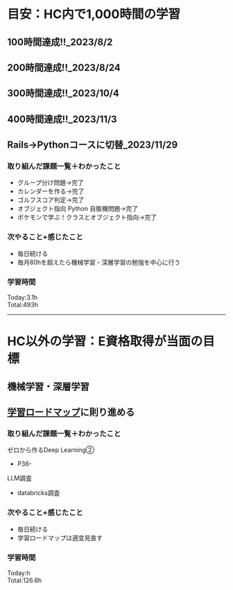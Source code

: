 # 目安：HC内で1,000時間の学習
## 100時間達成!!_2023/8/2
## 200時間達成!!_2023/8/24
## 300時間達成!!_2023/10/4
## 400時間達成!!_2023/11/3
## Rails→Pythonコースに切替_2023/11/29

### 取り組んだ課題一覧＋わかったこと
- グループ分け問題→完了
- カレンダーを作る→完了
- ゴルフスコア判定→完了
- オブジェクト指向 Python 自販機問題→完了
- ポケモンで学ぶ！クラスとオブジェクト指向→完了

### 次やること+感じたこと
- 毎日続ける
- 毎月80hを超えたら機械学習・深層学習の勉強を中心に行う
### 学習時間
Today:3.1h<br>
Total:493h

------------------------------------------
# HC以外の学習：E資格取得が当面の目標
## 機械学習・深層学習
## [学習ロードマップ](https://github.com/sousou1216/machine_learning/tree/main)に則り進める
### 取り組んだ課題一覧＋わかったこと
ゼロから作るDeep Learning②
- P36-

LLM調査
- databricks調査

### 次やること+感じたこと
- 毎日続ける
- 学習ロードマップは適宜見直す
### 学習時間
Today:h<br>
Total:126.6h
